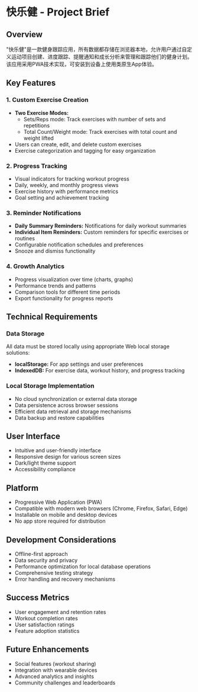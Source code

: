 # 快乐健 - Project Brief

## Overview
"快乐健"是一款健身跟踪应用，所有数据都存储在浏览器本地，允许用户通过自定义运动项目创建、进度跟踪、提醒通知和成长分析来管理和跟踪他们的健身计划。该应用采用PWA技术实现，可安装到设备上使用类原生App体验。

## Key Features

### 1. Custom Exercise Creation
- **Two Exercise Modes:**
  - Sets/Reps mode: Track exercises with number of sets and repetitions
  - Total Count/Weight mode: Track exercises with total count and weight lifted
- Users can create, edit, and delete custom exercises
- Exercise categorization and tagging for easy organization

### 2. Progress Tracking
- Visual indicators for tracking workout progress
- Daily, weekly, and monthly progress views
- Exercise history with performance metrics
- Goal setting and achievement tracking

### 3. Reminder Notifications
- **Daily Summary Reminders:** Notifications for daily workout summaries
- **Individual Item Reminders:** Custom reminders for specific exercises or routines
- Configurable notification schedules and preferences
- Snooze and dismiss functionality

### 4. Growth Analytics
- Progress visualization over time (charts, graphs)
- Performance trends and patterns
- Comparison tools for different time periods
- Export functionality for progress reports

## Technical Requirements

### Data Storage
All data must be stored locally using appropriate Web local storage solutions:
- **localStorage:** For app settings and user preferences
- **IndexedDB:** For exercise data, workout history, and progress tracking

### Local Storage Implementation
- No cloud synchronization or external data storage
- Data persistence across browser sessions
- Efficient data retrieval and storage mechanisms
- Data backup and restore capabilities

## User Interface
- Intuitive and user-friendly interface
- Responsive design for various screen sizes
- Dark/light theme support
- Accessibility compliance

## Platform
- Progressive Web Application (PWA)
- Compatible with modern web browsers (Chrome, Firefox, Safari, Edge)
- Installable on mobile and desktop devices
- No app store required for distribution

## Development Considerations
- Offline-first approach
- Data security and privacy
- Performance optimization for local database operations
- Comprehensive testing strategy
- Error handling and recovery mechanisms

## Success Metrics
- User engagement and retention rates
- Workout completion rates
- User satisfaction ratings
- Feature adoption statistics

## Future Enhancements
- Social features (workout sharing)
- Integration with wearable devices
- Advanced analytics and insights
- Community challenges and leaderboards